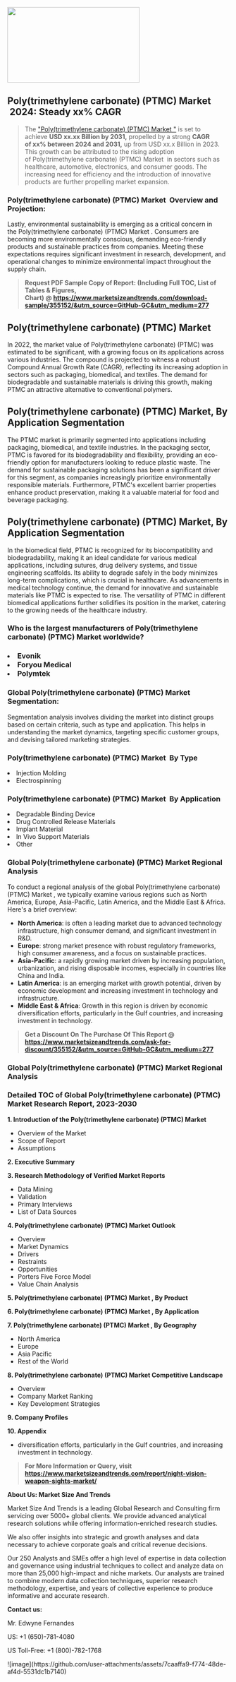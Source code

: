 <p><img class="alignnone size-medium wp-image-20088" src="https://ffe5etoiles.com/wp-content/uploads/2024/12/MST1-300x171.png" alt="" width="300" height="171" /></p><h2 id="ember46" class="ember-view reader-text-block__heading-2">Poly(trimethylene carbonate) (PTMC) Market &nbsp;2024: Steady&nbsp;xx% CAGR</h2><blockquote id="ember47" class="ember-view reader-text-block__blockquote">The&nbsp;<a class="app-aware-link " href="https://www.marketsizeandtrends.com/download-sample/355152/&utm_source=GitHub-GC&utm_medium=277" target="_blank" data-test-app-aware-link="">"Poly(trimethylene carbonate) (PTMC) Market "</a>&nbsp;is set to achieve&nbsp;<strong>USD&nbsp;xx.xx&nbsp;Billion by 2031,</strong>&nbsp;propelled by a strong&nbsp;<strong>CAGR of&nbsp;xx% between 2024 and 2031,</strong>&nbsp;up from USD xx.x Billion in 2023. This growth can be attributed to the rising adoption of&nbsp;Poly(trimethylene carbonate) (PTMC) Market &nbsp;in sectors such as healthcare, automotive, electronics, and consumer goods. The increasing need for efficiency and the introduction of innovative products are further propelling market expansion.</blockquote><h3 id="ember48" class="ember-view reader-text-block__heading-3">Poly(trimethylene carbonate) (PTMC) Market &nbsp;Overview and Projection:</h3><p id="ember49" class="ember-view reader-text-block__paragraph">Lastly, environmental sustainability is emerging as a critical concern in the&nbsp;Poly(trimethylene carbonate) (PTMC) Market . Consumers are becoming more environmentally conscious, demanding eco-friendly products and sustainable practices from companies. Meeting these expectations requires significant investment in research, development, and operational changes to minimize environmental impact throughout the supply chain.</p><blockquote id="ember50" class="ember-view reader-text-block__blockquote"><strong>Request PDF Sample Copy of Report: (Including Full TOC, List of Tables &amp; Figures, Chart)&nbsp;@&nbsp;<strong><a href="https://www.marketsizeandtrends.com/download-sample/355152/&utm_source=GitHub-GC&utm_medium=277" target="_blank">https://www.marketsizeandtrends.com/download-sample/355152/&utm_source=GitHub-GC&utm_medium=277</a></strong></strong></blockquote><h3 class=""> <h2>Poly(trimethylene carbonate) (PTMC) Market</h2><p>In 2022, the market value of Poly(trimethylene carbonate) (PTMC) was estimated to be significant, with a growing focus on its applications across various industries. The compound is projected to witness a robust Compound Annual Growth Rate (CAGR), reflecting its increasing adoption in sectors such as packaging, biomedical, and textiles. The demand for biodegradable and sustainable materials is driving this growth, making PTMC an attractive alternative to conventional polymers.</p><h2>Poly(trimethylene carbonate) (PTMC) Market, By Application Segmentation</h2><p>The PTMC market is primarily segmented into applications including packaging, biomedical, and textile industries. In the packaging sector, PTMC is favored for its biodegradability and flexibility, providing an eco-friendly option for manufacturers looking to reduce plastic waste. The demand for sustainable packaging solutions has been a significant driver for this segment, as companies increasingly prioritize environmentally responsible materials. Furthermore, PTMC's excellent barrier properties enhance product preservation, making it a valuable material for food and beverage packaging.</p><h2>Poly(trimethylene carbonate) (PTMC) Market, By Application Segmentation</h2><p>In the biomedical field, PTMC is recognized for its biocompatibility and biodegradability, making it an ideal candidate for various medical applications, including sutures, drug delivery systems, and tissue engineering scaffolds. Its ability to degrade safely in the body minimizes long-term complications, which is crucial in healthcare. As advancements in medical technology continue, the demand for innovative and sustainable materials like PTMC is expected to rise. The versatility of PTMC in different biomedical applications further solidifies its position in the market, catering to the growing needs of the healthcare industry.</p></h3><h3 id="" class="">Who is the largest manufacturers of&nbsp;Poly(trimethylene carbonate) (PTMC) Market  worldwide?</h3><h3 class=""></Li><Li>Evonik</Li><Li> Foryou Medical</Li><Li> Polymtek</h3><h3 id="ember53" class="ember-view reader-text-block__heading-3">Global&nbsp;Poly(trimethylene carbonate) (PTMC) Market  Segmentation:</h3><p id="ember54" class="ember-view reader-text-block__paragraph">Segmentation analysis involves dividing the market into distinct groups based on certain criteria, such as type and application. This helps in understanding the market dynamics, targeting specific customer groups, and devising tailored marketing strategies.</p><h3 id="" class="">Poly(trimethylene carbonate) (PTMC) Market &nbsp;By Type</h3><p></Li><Li>Injection Molding</Li><Li> Electrospinning</p><h3 id="" class="">Poly(trimethylene carbonate) (PTMC) Market &nbsp;By Application</h3><p class=""></Li><Li>Degradable Binding Device</Li><Li> Drug Controlled Release Materials</Li><Li> Implant Material</Li><Li> In Vivo Support Materials</Li><Li> Other</p><h3 id="ember62" class="ember-view reader-text-block__heading-3">Global Poly(trimethylene carbonate) (PTMC) Market  Regional Analysis</h3><p id="ember63" class="ember-view reader-text-block__paragraph">To conduct a regional analysis of the global Poly(trimethylene carbonate) (PTMC) Market , we typically examine various regions such as North America, Europe, Asia-Pacific, Latin America, and the Middle East &amp; Africa. Here's a brief overview:</p><ul><li><strong>North America</strong>: is often a leading market due to advanced technology infrastructure, high consumer demand, and significant investment in R&amp;D.</li><li><strong>Europe</strong>: strong market presence with robust regulatory frameworks, high consumer awareness, and a focus on sustainable practices.</li><li><strong>Asia-Pacific</strong>: a rapidly growing market driven by increasing population, urbanization, and rising disposable incomes, especially in countries like China and India.</li><li><strong>Latin America</strong>: is an emerging market with growth potential, driven by economic development and increasing investment in technology and infrastructure.</li><li><strong>Middle East &amp; Africa</strong>: Growth in this region is driven by economic diversification efforts, particularly in the Gulf countries, and increasing investment in technology.</li></ul><blockquote id="ember61" class="ember-view reader-text-block__blockquote"><strong>Get a Discount On The Purchase Of This Report @ <strong><a href="https://html-cleaner.com/" target="">https://www.marketsizeandtrends.com/ask-for-discount/355152/&utm_source=GitHub-GC&utm_medium=277</a></strong></strong></blockquote><h3 id="ember62" class="ember-view reader-text-block__heading-3">Global Poly(trimethylene carbonate) (PTMC) Market  Regional Analysis</h3><h3 id="" class="">Detailed TOC of Global Poly(trimethylene carbonate) (PTMC) Market  Research Report, 2023-2030</h3><p id="" class=""><strong>1. Introduction of the Poly(trimethylene carbonate) (PTMC) Market </strong></p><ul><li>Overview of the Market</li><li>Scope of Report</li><li>Assumptions</li></ul><p id="" class=""><strong>2. Executive Summary</strong></p><p id="" class=""><strong>3. Research Methodology of Verified Market Reports</strong></p><ul><li>Data Mining</li><li>Validation</li><li>Primary Interviews</li><li>List of Data Sources</li></ul><p id="" class=""><strong>4. Poly(trimethylene carbonate) (PTMC) Market  Outlook</strong></p><ul><li>Overview</li><li>Market Dynamics</li><li>Drivers</li><li>Restraints</li><li>Opportunities</li><li>Porters Five Force Model</li><li>Value Chain Analysis</li></ul><p id="" class=""><strong>5. Poly(trimethylene carbonate) (PTMC) Market , By Product</strong></p><p id="" class=""><strong>6. Poly(trimethylene carbonate) (PTMC) Market , By Application</strong></p><p id="" class=""><strong>7. Poly(trimethylene carbonate) (PTMC) Market , By Geography</strong></p><ul><li>North America</li><li>Europe</li><li>Asia Pacific</li><li>Rest of the World</li></ul><p id="" class=""><strong>8. Poly(trimethylene carbonate) (PTMC) Market  Competitive Landscape</strong></p><ul><li>Overview</li><li>Company Market Ranking</li><li>Key Development Strategies</li></ul><p id="" class=""><strong>9. Company Profiles</strong></p><p id="" class=""><strong>10. Appendix</strong></p><ul><li>diversification efforts, particularly in the Gulf countries, and increasing investment in technology.</li></ul><blockquote id="ember65" class="ember-view reader-text-block__blockquote"><strong>For More Information or Query, visit <strong><strong><a href="https://html-cleaner.com/" target="">https://www.marketsizeandtrends.com/report/night-vision-weapon-sights-market/</a></strong></strong></strong></blockquote><p id="" class=""><strong>About Us: Market Size And Trends</strong></p><p id="" class="">Market Size And Trends is a leading Global Research and Consulting firm servicing over 5000+ global clients. We provide advanced analytical research solutions while offering information-enriched research studies.</p><p id="" class="">We also offer insights into strategic and growth analyses and data necessary to achieve corporate goals and critical revenue decisions.</p><p id="" class="">Our 250 Analysts and SMEs offer a high level of expertise in data collection and governance using industrial techniques to collect and analyze data on more than 25,000 high-impact and niche markets. Our analysts are trained to combine modern data collection techniques, superior research methodology, expertise, and years of collective experience to produce informative and accurate research.</p><p id="" class=""><strong>Contact us:</strong></p><p id="" class="">Mr. Edwyne Fernandes</p><p id="" class="">US: +1 (650)-781-4080</p><p id="" class="">US Toll-Free: +1 (800)-782-1768</p>
![image](https://github.com/user-attachments/assets/7caaffa9-f774-48de-af4d-5531dc1b7140)
